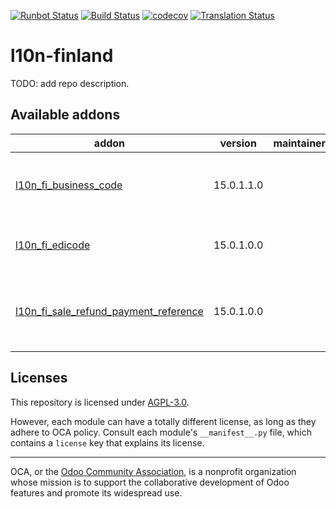 [![Runbot Status](https://runbot.odoo-community.org/runbot/badge/flat/178/15.0.svg)](https://runbot.odoo-community.org/runbot/repo/github-com-oca-l10n-finland-178)
[![Build Status](https://travis-ci.com/OCA/l10n-finland.svg?branch=15.0)](https://travis-ci.com/OCA/l10n-finland)
[![codecov](https://codecov.io/gh/OCA/l10n-finland/branch/15.0/graph/badge.svg)](https://codecov.io/gh/OCA/l10n-finland)
[![Translation Status](https://translation.odoo-community.org/widgets/l10n-finland-15-0/-/svg-badge.svg)](https://translation.odoo-community.org/engage/l10n-finland-15-0/?utm_source=widget)

<!-- /!\ do not modify above this line -->

# l10n-finland

TODO: add repo description.

<!-- /!\ do not modify below this line -->

<!-- prettier-ignore-start -->

[//]: # (addons)

Available addons
----------------
addon | version | maintainers | summary
--- | --- | --- | ---
[l10n_fi_business_code](l10n_fi_business_code/) | 15.0.1.1.0 |  | Adds a business code (business id) for partners
[l10n_fi_edicode](l10n_fi_edicode/) | 15.0.1.0.0 |  | Adds EDI code field and operators
[l10n_fi_sale_refund_payment_reference](l10n_fi_sale_refund_payment_reference/) | 15.0.1.0.0 |  | Automatically generate payment references for sale refunds

[//]: # (end addons)

<!-- prettier-ignore-end -->

## Licenses

This repository is licensed under [AGPL-3.0](LICENSE).

However, each module can have a totally different license, as long as they adhere to OCA
policy. Consult each module's `__manifest__.py` file, which contains a `license` key
that explains its license.

----

OCA, or the [Odoo Community Association](http://odoo-community.org/), is a nonprofit
organization whose mission is to support the collaborative development of Odoo features
and promote its widespread use.
